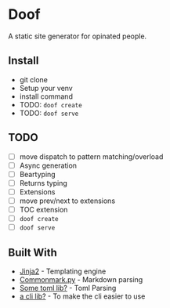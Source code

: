 # Doof

A static site generator for opinated people.

## Install

* git clone
* Setup your venv
* install command
* TODO: `doof create`
* TODO: `doof serve`

## TODO
- [ ] move dispatch to pattern matching/overload
- [ ] Async generation
- [ ] Beartyping
- [ ] Returns typing
- [ ] Extensions
- [ ] move prev/next to extensions
- [ ] TOC extension
- [ ] `doof create`
- [ ] `doof serve`

## Built With

* [Jinja2](http://www.dropwizard.io/1.0.2/docs/) - Templating engine
* [Commonmark.py](https://commonmarkpy.readthedocs.io/en/latest/) - Markdown parsing
* [Some toml lib?](url) - Toml Parsing
* [a cli lib?](ul) - To make the cli easier to use
